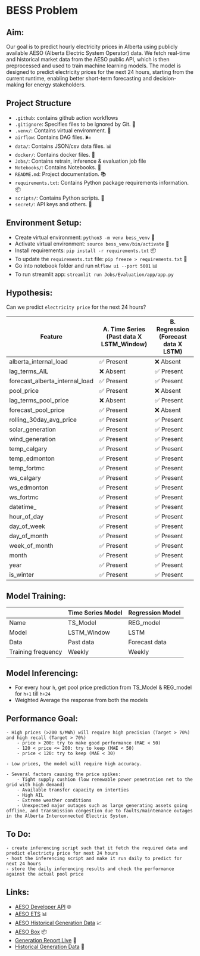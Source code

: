 # BESS Problem

## Aim:
Our goal is to predict hourly electricity prices in Alberta using publicly available AESO (Alberta Electric System Operator) data. We fetch real-time and historical market data from the AESO public API, which is then preprocessed and used to train machine learning models. The model is designed to predict electricity prices for the next 24 hours, starting from the current runtime, enabling better short-term forecasting and decision-making for energy stakeholders.


## Project Structure
- `.github`: contains github action workflows
- `.gitignore`: Specifies files to be ignored by Git. 📄
- `.venv/`: Contains virtual environment. 🐍
- `airflow`: Contains DAG files. 🌬️
- `data/`: Contains JSON/csv data files. 📊
- `docker/`: Contains docker files. 🐳
- `Jobs/`: Contains retrain, inference & evaluation job file
- `Notebooks/`: Contains Notebooks. 📓
- `README.md`: Project documentation. 📚
- `requirements.txt`: Contains Python package requirements information. 📦
- `scripts/`: Contains Python scripts. 📝
- `secret/`: API keys and others. 🔑

## Environment Setup:

- Create virtual environment: `python3 -m venv bess_venv` 🐍
- Activate virtual environment: `source bess_venv/bin/activate` 🚀
- Install requirements: `pip install -r requirements.txt` 📦
- To update the `requirements.txt` file: `pip freeze > requirements.txt` 🔄
- Go into notebook folder and run `mlflow ui --port 5001` 📊
- To run streamlit app: `streamlit run Jobs/Evaluation/app/app.py`

## Hypothesis: 
Can we predict `electricity price` for the next 24 hours?

| Feature                         | A. Time Series (Past data X LSTM_Window) | B. Regression (Forecast data X LSTM) |
|---------------------------------|-----------------------------|----------------------|
| alberta_internal_load           | ✅ Present                  | ❌ Absent           |
| lag_terms_AIL                   | ❌ Absent                   | ✅ Present          |
| forecast_alberta_internal_load  | ✅ Present                  | ✅ Present          |
| pool_price                      | ✅ Present                  | ❌ Absent           |
| lag_terms_pool_price            | ❌ Absent                   | ✅ Present          |
| forecast_pool_price             | ✅ Present                  | ❌ Absent           |
| rolling_30day_avg_price         | ✅ Present                  | ✅ Present          |
| solar_generation                | ✅ Present                  | ✅ Present          |
| wind_generation                 | ✅ Present                  | ✅ Present          |
| temp_calgary                    | ✅ Present                  | ✅ Present          |
| temp_edmonton                   | ✅ Present                  | ✅ Present          |
| temp_fortmc                     | ✅ Present                  | ✅ Present          |
| ws_calgary                      | ✅ Present                  | ✅ Present          |
| ws_edmonton                     | ✅ Present                  | ✅ Present          |
| ws_fortmc                       | ✅ Present                  | ✅ Present          |
| datetime_                       | ✅ Present                  | ✅ Present          |
| hour_of_day                     | ✅ Present                  | ✅ Present          |
| day_of_week                     | ✅ Present                  | ✅ Present          |
| day_of_month                    | ✅ Present                  | ✅ Present          |
| week_of_month                   | ✅ Present                  | ✅ Present          |
| month                           | ✅ Present                  | ✅ Present          |
| year                            | ✅ Present                  | ✅ Present          |
| is_winter                       | ✅ Present                  | ✅ Present          |


## Model Training: 
|  | Time Series Model| Regression Model |
|-----------------------------|-----------------------------|----------------------|
| Name                | TS_Model                | REG_model       |
| Model                | LSTM_Window                | LSTM       |
| Data               | Past data                | Forecast data       |
| Training frequency               | Weekly                | Weekly       |


## Model Inferencing:
- For every hour `h`, get pool price prediction from TS_Model & REG_model for `h+1` till `h+24`
- Weighted Average the response from both the models


## Performance Goal:
    - High prices (>200 $/MWh) will require high precision (Target > 70%) and high recall (Target > 70%)
        - price > 200: try to make good performance (MAE < 50) 
        - 120 < price <= 200: try to keep (MAE < 50)
        - price < 120: try to keep (MAE < 30)

    - Low prices, the model will require high accuracy.

    - Several factors causing the price spikes:
        - Tight supply cushion (low renewable power penetration net to the grid with high demand)
        - Available transfer capacity on interties
        - High AIL  
        - Extreme weather conditions
        - Unexpected major outages such as large generating assets going offline, and transmission congestion due to faults/maintenance outages in the Alberta Interconnected Electric System.


## To Do:
    - create inferencing script such that it fetch the required data and predict electricty price for next 24 hours
    - host the inferencing script and make it run daily to predict for next 24 hours
    - store the daily inferencing results and check the performance against the actual pool price



## Links:
- [AESO Developer API](https://developer-apim.aeso.ca/apis) 🌐
- [AESO ETS](http://ets.aeso.ca/) 📊
- [AESO Historical Generation Data](https://www.aeso.ca/market/market-and-system-reporting/data-requests/historical-generation-data) 📈
- [AESO Box](https://aeso.app.box.com/s/qofgn9axnnw6uq3ip1goiq2ngb11txe5) 📦
- [Generation Report Live](http://ets.aeso.ca/ets_web/ip/Market/Reports/CSDReportServlet) 📅
- [Historical Generation Data](https://aeso.app.box.com/s/qofgn9axnnw6uq3ip1goiq2ngb11txe5/folder/196731538687) 📂

